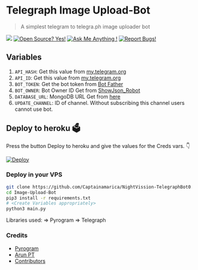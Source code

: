 # Telegraph Image Upload-Bot

> A simplest telegram to telegra.ph image uploader bot

<a href="https://telegram.dog/TGraphZKBot"><img src="https://img.shields.io/badge/Telegram-Bot-blue.svg?logo=telegram"></a>
[![Open Source? Yes!](https://badgen.net/badge/Open%20Source%20%3F/Yes/yellow?icon=github)](https://github.com/ZauteKm/Image-Upload-Bot)
[![Ask Me Anything !](https://img.shields.io/badge/🤔%20Ask%20me-anything-1abc9c.svg)](https://telegram.dog/zautebot)
[![Report Bugs!](https://badgen.net/badge/🐞%20Report%20/Bugs/red)](https://t.me/iZaute/5)

## Variables

1. `API_HASH`: Get this value from [my.telegram.org](https://my.telegram.org)
2. `API_ID`: Get this value from [my.telegram.org](https://my.telegram.org)
3. `BOT_TOKEN`: Get the bot token from [Bot Father](https://t.me/botfather)
4. `BOT_OWNER`: Bot Owner ID Get from [ShowJson_Robot](https://t.me/ShowJson_Robot)
5. `DATABASE_URL`: MongoDB URL Get from [here](https://www.mongodb.com/)
6. `UPDATE_CHANNEL`: ID of channel. Without subscribing this channel users cannot use bot.

## Deploy to heroku 🗳
Press the button Deploy to heroku and give the values for the Creds vars. 👇

[![Deploy](https://img.shields.io/badge/Deploy%20To%20Heroku-blueviolet?style=for-the-badge&logo=heroku)](https://heroku.com/deploy?template=https://github.com/Captainamarica/NightVission-TelegraphBot0.00)

### Deploy in your VPS
```sh
git clone https://github.com/Captainamarica/NightVission-TelegraphBot0.00
cd Image-Upload-Bot
pip3 install -r requirements.txt
# <Create Variables appropriately>
python3 main.py
```

Libraries used: => Pyrogram => Telegraph

### Credits 

* [Pyrogram](https://github.com/pyrogram/pyrogram)
* [Arun PT](https://github.com/CW4RR10R)
* [Contributors](https://github.com/ZauteKm/Image-Upload-Bot/graphs/contributors)
